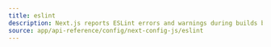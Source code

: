 ```yaml
---
title: eslint
description: Next.js reports ESLint errors and warnings during builds by default. Learn how to opt-out of this behavior here.
source: app/api-reference/config/next-config-js/eslint
---
```

